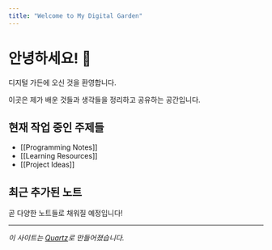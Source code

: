 ```yaml
---
title: "Welcome to My Digital Garden"
---
```


# 안녕하세요! 👋

디지털 가든에 오신 것을 환영합니다.

이곳은 제가 배운 것들과 생각들을 정리하고 공유하는 공간입니다.

## 현재 작업 중인 주제들

- [[Programming Notes]]
- [[Learning Resources]]
- [[Project Ideas]]

## 최근 추가된 노트

곧 다양한 노트들로 채워질 예정입니다!

---

*이 사이트는 [Quartz](https://quartz.jzhao.xyz/)로 만들어졌습니다.*

